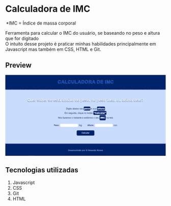 <h1>Calculadora de IMC</h1>
<legend>*IMC = Índice de massa corporal</legend>

<p>Ferramenta para calcular o IMC do usuário, se baseando no peso e altura que for digitado
<br>O intuito desse projeto é praticar minhas habilidades principalmente em Javascript mas também em CSS, HTML e Git.
</p>

<h2>Preview</h2>
<img src="https://github.com/amandakenes/calculadora-imc/blob/main/images/preview.png" alt="Preview de um site para calcular IMC, principais cores usadas foram o azul claro e o azul em um tom mais forte">

<h2>Tecnologias utilizadas</h2>
<ol>
    <li>Javascript</li>
    <li>CSS</li>
    <li>Git</li>
    <li>HTML</li>
</ol>